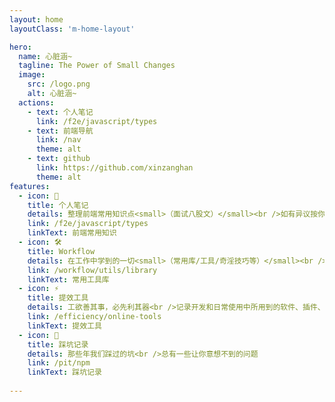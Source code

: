 ```yaml
---
layout: home
layoutClass: 'm-home-layout'

hero:
  name: 心脏涵~
  tagline: The Power of Small Changes
  image:
    src: /logo.png
    alt: 心脏涵~
  actions:
    - text: 个人笔记
      link: /f2e/javascript/types
    - text: 前端导航
      link: /nav
      theme: alt
    - text: github
      link: https://github.com/xinzanghan
      theme: alt
features:
  - icon: 📖
    title: 个人笔记
    details: 整理前端常用知识点<small>（面试八股文）</small><br />如有异议按你的理解为主，不接受反驳
    link: /f2e/javascript/types
    linkText: 前端常用知识
  - icon: 🛠️
    title: Workflow
    details: 在工作中学到的一切<small>（常用库/工具/奇淫技巧等）</small><br />配合 CV 大法来更好的摸鱼
    link: /workflow/utils/library
    linkText: 常用工具库
  - icon: ⚡️
    title: 提效工具
    details: 工欲善其事，必先利其器<br />记录开发和日常使用中所用到的软件、插件、扩展等
    link: /efficiency/online-tools
    linkText: 提效工具
  - icon: 🐞
    title: 踩坑记录
    details: 那些年我们踩过的坑<br />总有一些让你意想不到的问题
    link: /pit/npm
    linkText: 踩坑记录
 
---
```

<style>
/*爱的魔力转圈圈*/
.m-home-layout .image-src:hover {
  transform: translate(-50%, -50%) rotate(666turn);
  transition: transform 59s 1s cubic-bezier(0.3, 0, 0.8, 1);
}

.m-home-layout .details small {
  opacity: 0.8;
}

.m-home-layout .item:last-child .details {
  display: flex;
  justify-content: flex-end;
  align-items: end;
}
</style>
